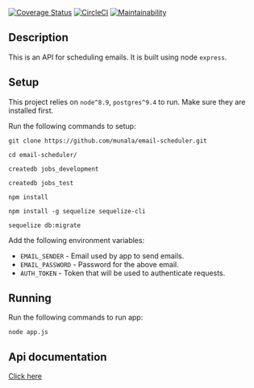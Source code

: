 [![Coverage Status](https://coveralls.io/repos/github/munala/lifego-api/badge.svg?branch=master)](https://coveralls.io/github/munala/lifego-api?branch=master)
[![CircleCI](https://circleci.com/gh/munala/lifego-api.svg?style=svg)](https://circleci.com/gh/munala/lifego-api)
[![Maintainability](https://api.codeclimate.com/v1/badges/e085e754cbc827558383/maintainability)](https://codeclimate.com/github/munala/lifego-api/maintainability)

## Description
This is an API for scheduling emails. It is built using node `express`.

## Setup
This project relies on `node^8.9`, `postgres^9.4` to run. Make sure they are installed first.

Run the following commands to setup:

  `git clone https://github.com/munala/email-scheduler.git`

  `cd email-scheduler/`

  `createdb jobs_development`

  `createdb jobs_test`

  `npm install`

  `npm install -g sequelize sequelize-cli`

  `sequelize db:migrate`

Add the following environment variables:
  - `EMAIL_SENDER` - Email used by app to send emails.
  - `EMAIL_PASSWORD` - Password for the above email.
  - `AUTH_TOKEN` - Token that will be used to authenticate requests.

## Running
Run the following commands to run app:

  `node app.js`


## Api documentation
[Click here][58286272]

  [58286272]: https://github.com/munala/email-scheduler/blob/master/docs/endpoints.md "Api Documentaion"
